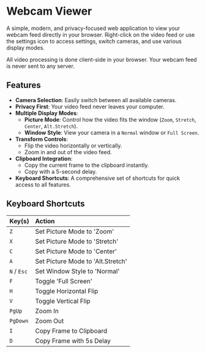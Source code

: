 # Webcam Viewer

A simple, modern, and privacy-focused web application to view your webcam feed directly in your browser. Right-click on the video feed or use the settings icon to access settings, switch cameras, and use various display modes.

All video processing is done client-side in your browser. Your webcam feed is never sent to any server.

## Features

*   **Camera Selection**: Easily switch between all available cameras.
*   **Privacy First**: Your video feed never leaves your computer.
*   **Multiple Display Modes**:
    *   **Picture Mode**: Control how the video fits the window (`Zoom`, `Stretch`, `Center`, `Alt.Stretch`).
    *   **Window Style**: View your camera in a `Normal` window or `Full Screen`.
*   **Transform Controls**:
    *   Flip the video horizontally or vertically.
    *   Zoom in and out of the video feed.
*   **Clipboard Integration**:
    *   Copy the current frame to the clipboard instantly.
    *   Copy with a 5-second delay.
*   **Keyboard Shortcuts**: A comprehensive set of shortcuts for quick access to all features.

## Keyboard Shortcuts

| Key(s) | Action |
| :--- | :--- |
| `Z` | Set Picture Mode to 'Zoom' |
| `X` | Set Picture Mode to 'Stretch' |
| `C` | Set Picture Mode to 'Center' |
| `A` | Set Picture Mode to 'Alt.Stretch' |
| `N` / `Esc` | Set Window Style to 'Normal' |
| `F` | Toggle 'Full Screen' |
| `H` | Toggle Horizontal Flip |
| `V` | Toggle Vertical Flip |
| `PgUp` | Zoom In |
| `PgDown` | Zoom Out |
| `I` | Copy Frame to Clipboard |
| `D` | Copy Frame with 5s Delay |